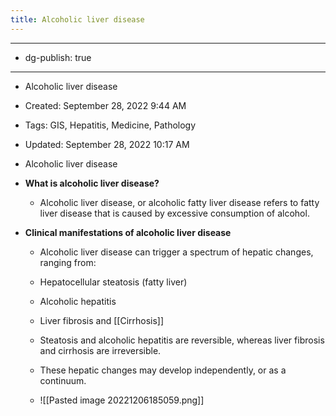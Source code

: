 ```yaml
---
title: Alcoholic liver disease
---
```


- --

- dg-publish: true

- --

- Alcoholic liver disease

- Created: September 28, 2022 9:44 AM

- Tags: GIS, Hepatitis, Medicine, Pathology

- Updated: September 28, 2022 10:17 AM

- Alcoholic liver disease

- **What is alcoholic liver disease?**
	 - Alcoholic liver disease, or alcoholic fatty liver disease refers to fatty liver disease that is caused by excessive consumption of alcohol.

- **Clinical manifestations of alcoholic liver disease**
	 - Alcoholic liver disease can trigger a spectrum of hepatic changes, ranging from:

	 - Hepatocellular steatosis (fatty liver)

	 - Alcoholic hepatitis

	 - Liver fibrosis and [[Cirrhosis]]

	 - Steatosis and alcoholic hepatitis are reversible, whereas liver fibrosis and cirrhosis are irreversible.

	 - These hepatic changes may develop independently, or as a continuum.

	 - ![[Pasted image 20221206185059.png]]
